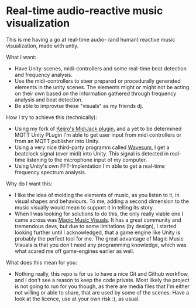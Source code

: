 # Real-time audio-reactive music visualization
This is me having a go at real-time audio- (and human) reactive music visualization, made with untiy.

What I want: 
- Have Unity-scenes, midi-controllers and some real-time beat detection and frequency analysis.
- Use the midi-controllers to steer prepared or procedurally generated elements in the unity scenes. The elements might or might not be acting on their own based on the information gathered through frequency analysis and beat detection.
- Be able to improvise these "visuals" as my friends dj.

How I try to achieve this (technically):
- Using my fork of [Keijro's MidiJack plugin](https://github.com/keijiro/MidiJack), and a yet to be determined MQTT Unity PLugin I'm able to get user input from midi controllers or from an MQTT publisher into Unity.
- Using a very nice third-party programm called [Wavesum](http://wavesum.net/products.html), I get a beatclock signal (over midi) into Unity. This signal is detected in real-time listening to the microphone input of my computer.
- Using Unity's own FFT-Implentation I'm able to get a real-time frequency spectrum analysis.

Why do I want this:
- I like the idea of molding the elements of music, as you listen to it, in visual shapes and behaviours. To me, adding a second dimension to the music visually would mean to support it in telling its story.
- When I was looking for solutions to do this, the only really viable one I came across was [Magic Music Visuals](https://magicmusicvisuals.com/). It has a great community and tremendous devs, but due to some limitations (by design), I started looking further until I acknowledged, that a game engine like Unity is probably the perfect tool for me. The great advantage of Magic Music Visuals is that you don't need any programming knowledge, which was what scared me off game-engines earlier as well.

What does this mean for you:
- Nothing really, this repo is for us to have a nice Git and Github workflow, and I don't see a reason to keep the code private. Most likely the project is not going to run for you though, as there are media files that I'm either not willing or able to share, that are used by some of the scenes. Have a look at the licence, use at your own risk :), as usual.
